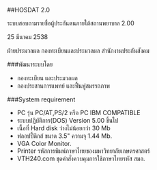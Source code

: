 ##HOSDAT 2.0

ระบบสอบถามรายชื่อผู้ประกันตนภายใต้สถานพยาบาล  2.00

25 มีนาคม 2538

ฝ่ายประมวลผล กองทะเบียนและประมวลผล สำนักงานประกันสังคม

###พัฒนาระบบโดย

* กองทะเบียน และประมวลผล
* กองประสานการแพทย์ และฟื้นฟูสมรรถภาพ

###System requirement

* PC รุ่น PC/AT,PS/2 หรือ PC IBM COMPATIBLE
* ระบบปฏิบัติการ(DOS) Version 5.00 ขึ้นไป
* เนื้อที่ Hard disk ว่างไม่น้อยกว่า 30 Mb
* ฟลอปปี้ดิกส์ ขนาด 3.5" ความจุ 1.44 Mb.
* VGA Color Monitor.
* Printer รหัสการพิมพ์ภาษาไทยของมหาวิทยาลัยเกษตรศาสตร์
* VTH240.com ชุดคำสั่งควบคุมการใช้ภาษาไทยรหัส สมอ.
